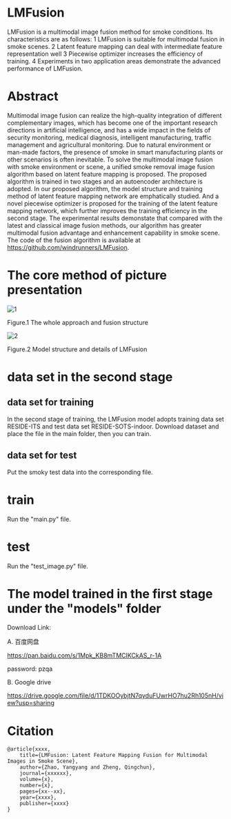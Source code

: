 # LMFusion
LMFusion is a multimodal image fusion method for smoke conditions. Its characteristics are as follows:
1 LMFusion is suitable for multimodal  fusion in smoke scenes.
2 Latent feature mapping can deal with intermediate feature representation well
3 Piecewise optimizer increases the efficiency of training.
4 Experiments in two application areas demonstrate the advanced performance of LMFusion.

# Abstract
Multimodal image fusion can realize the high-quality integration of different complementary images, which has become one of the important research directions in artificial intelligence, and has a wide impact in the fields of security monitoring, medical diagnosis, intelligent manufacturing, traffic management and agricultural monitoring. Due to natural environment or man-made factors, the presence of smoke in smart manufacturing plants or other scenarios is often inevitable. To solve the multimodal image fusion with smoke environment or scene, a unified smoke removal image fusion algorithm based on latent feature mapping is proposed. The proposed algorithm is trained in two stages and an autoencoder architecture is adopted. In our proposed algorithm, the model structure and training method of latent feature mapping network are emphatically studied. And a novel piecewise optimizer is proposed for the training of the latent feature mapping network, which further improves the training efficiency in the second stage. The experimental results demonstate that compared with the latest and classical image fusion methods, our algorithm has greater multimodal fusion advantage and enhancement capability in smoke scene. The code of the fusion algorithm is available at https://github.com/windrunners/LMFusion.

# The core method of picture presentation
![1](https://github.com/user-attachments/assets/9901e1bd-17da-419a-8a5b-24934ddcf877)

Figure.1 The whole approach and fusion structure

![2](https://github.com/user-attachments/assets/fd466d85-4fd6-4cd3-be2f-12186916c571)

Figure.2 Model structure and details of LMFusion



# data set in the second stage
## data set for training
In the second stage of training, the LMFusion model adopts training data set RESIDE-ITS and test data set RESIDE-SOTS-indoor.
Download dataset and place the file in the main folder, then you can train.

## data set for test
Put the smoky test data into the corresponding file.

# train
Run the "main.py" file.

# test
Run the "test_image.py" file.

# The model trained in the first stage under the "models" folder
Download Link: 

A. 百度网盘

https://pan.baidu.com/s/1Mpk_KB8mTMCIKCkAS_r-1A 

password: pzqa

B. Google drive

https://drive.google.com/file/d/1TDKOOybjtN7qyduFUwrHO7hu2Rh105nH/view?usp=sharing


# Citation
```
@article{xxxx,
    title={LMFusion: Latent Feature Mapping Fusion for Multimodal Images in Smoke Scene},
    author={Zhao, Yangyang and Zheng, Qingchun},
    journal={xxxxxx},
    volume={x},
    number={x},
    pages={xx--xx},
    year={xxxx},
    publisher={xxxx}
}
```
